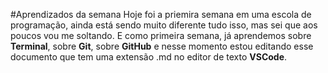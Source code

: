 #Aprendizados da semana
Hoje foi a priemira semana em uma escola de programação, ainda está sendo muito diferente tudo isso, mas sei que aos poucos vou me soltando. E como primeira semana, já aprendemos sobre **Terminal**, sobre **Git**, sobre **GitHub** e nesse momento estou editando esse documento que tem uma extensão .md no editor de texto **VSCode**.